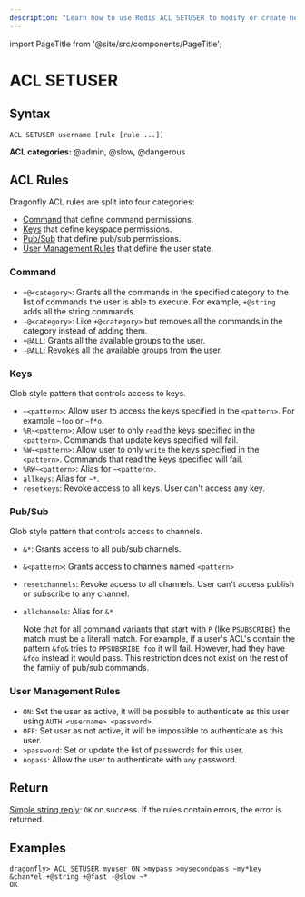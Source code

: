 ```yaml
---
description: "Learn how to use Redis ACL SETUSER to modify or create new user rules in the Access Control List."
---
```


import PageTitle from '@site/src/components/PageTitle';

# ACL SETUSER

<PageTitle title="Redis ACL SETUSER Command (Documentation) | Dragonfly" />

## Syntax

    ACL SETUSER username [rule [rule ...]]

**ACL categories:** @admin, @slow, @dangerous

## ACL Rules

Dragonfly ACL rules are split into four categories:

- [Command](#command-rules) that define command permissions.
- [Keys](#keyspace-rules) that define keyspace permissions.
- [Pub/Sub](#Pub/Sub-rules) that define pub/sub permissions.
- [User Management Rules](#user-management-rules) that define the user state.

### Command

- `+@<category>`: Grants all the commands in the specified category to the list of commands the user is able to execute. For example, `+@string` adds all the string commands.
- `-@<category>`: Like `+@<category>` but removes all the commands in the category instead of adding them.
- `+@ALL`: Grants all the available groups to the user.
- `-@ALL`: Revokes all the available groups from the user.

### Keys

  Glob style pattern that controls access to keys.

- `~<pattern>`: Allow user to access the keys specified in the `<pattern>`. For example `~foo` or `~f*o`.
- `%R~<pattern>`: Allow user to only `read` the keys specified in the `<pattern>`. Commands that update keys specified will fail.
- `%W~<pattern>`: Allow user to only `write` the keys specified in the `<pattern>`. Commands that read the keys specified will fail.
- `%RW~<pattern>`: Alias for `~<pattern>`.
- `allkeys`: Alias for `~*`.
- `resetkeys`: Revoke access to all keys. User can't access any key.

### Pub/Sub

  Glob style pattern that controls access to channels.

- `&*`: Grants access to all pub/sub channels.
- `&<pattern>`: Grants access to channels named `<pattern>`
- `resetchannels`: Revoke access to all channels. User can't access publish or subscribe to any channel.
- `allchannels`: Alias for `&*`

  Note that for all command variants that start with `P` (like `PSUBSCRIBE`) the match must be a literall match. For example, if a user's ACL's contain the pattern `&fo&` tries to `PPSUBSRIBE foo` it will fail. However, had they have `&foo` instead it would pass. This restriction does not exist on the rest of the family of pub/sub commands.

### User Management Rules

- `ON`: Set the user as active, it will be possible to authenticate as this user using `AUTH <username> <password>`.
- `OFF`: Set user as not active, it will be impossible to authenticate as this user.
- `>password`: Set or update the list of passwords for this user.
- `nopass`: Allow the user to authenticate with `any` password.

## Return

[Simple string reply](https://redis.io/docs/reference/protocol-spec/#simple-strings): `OK` on success. If the rules contain errors, the error is returned.

## Examples

```shell
dragonfly> ACL SETUSER myuser ON >mypass >mysecondpass ~my*key &chan*el +@string +@fast -@slow ~*
OK
```
